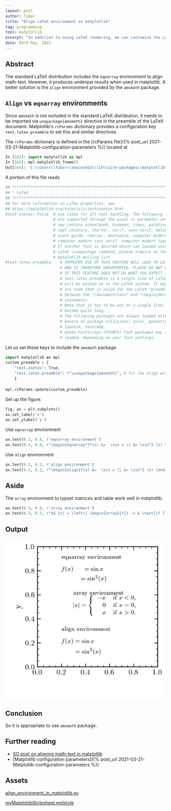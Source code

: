 ```yaml
---
layout: post
author: fubar
title: "Align LaTeX environment in matplotlib"
tag: programming
tool: matplotlib
excerpt: "In addition to using LaTeX rendering, we can customize the LaTeX preamble by adding packages. These packages are set via the rcParams dictionary."
date: 03rd May, 2021
---
```


## Abstract

The standard LaTeX distribution includes the `eqnarray` environment to align math-text. However, it produces underpar results when used in matplotlib. A better solution is the `align` environment provided by the `amsmath` package.

## `Align` vs `eqnarray` environments

Since `amsmath` is not included in the standard LaTeX distribution, it needs to be imported via `usepackage{amsmath}` directive in the preamble of the LaTeX document. Matplotlib's `rcParams` dictionary provides a configuration key `text.latex.preamble` to set this and similar directives.

The `rcParams` dictionary is defined in the [rcParams file]({% post_url 2021-03-21-Matplotlib-configuration-parameters %}) located at

```python
In [162]: import matplotlib as mpl
In [164]: mpl.matplotlib_fname()
Out[164]: 'C:\\Users\\fubar\\anaconda3\\lib\\site-packages\\matplotlib\\mpl-data\\matplotlibrc'
```

A portion of this file reads

```python
## ***************************************************************************
## * LaTeX                                                                   *
## ***************************************************************************
## For more information on LaTex properties, see
## https://matplotlib.org/tutorials/text/usetex.html
#text.usetex: False  # use latex for all text handling. The following fonts
                     # are supported through the usual rc parameter settings:
                     # new century schoolbook, bookman, times, palatino,
                     # zapf chancery, charter, serif, sans-serif, helvetica,
                     # avant garde, courier, monospace, computer modern roman,
                     # computer modern sans serif, computer modern typewriter
                     # If another font is desired which can loaded using the
                     # LaTeX \usepackage command, please inquire at the
                     # matplotlib mailing list
#text.latex.preamble:   # IMPROPER USE OF THIS FEATURE WILL LEAD TO LATEX FAILURES
                        # AND IS THEREFORE UNSUPPORTED. PLEASE DO NOT ASK FOR HELP
                        # IF THIS FEATURE DOES NOT DO WHAT YOU EXPECT IT TO.
                        # text.latex.preamble is a single line of LaTeX code that
                        # will be passed on to the LaTeX system. It may contain
                        # any code that is valid for the LaTeX "preamble", i.e.
                        # between the "\documentclass" and "\begin{document}"
                        # statements.
                        # Note that it has to be put on a single line, which may
                        # become quite long.
                        # The following packages are always loaded with usetex, so
                        # beware of package collisions: color, geometry, graphicx,
                        # type1cm, textcomp.
                        # Adobe Postscript (PSSNFS) font packages may also be
                        # loaded, depending on your font settings.
```

Let us set these keys to include the `amsmath` package.

```python
import matplotlib as mpl
custom_preamble = {
    "text.usetex": True,
    "text.latex.preamble": r"\usepackage{amsmath}", # for the align enivironment
    }

mpl.rcParams.update(custom_preamble)
```

Set up the figure.

```python
fig, ax = plt.subplots()
ax.set_label('x')
ax.set_ylabel('y')
```

Use `eqnarray` environment

```python
ax.text(0.2, 0.9, r'eqnarray environment')
ax.text(0.2, 0.8, r"\begin{eqnarray*}f(x) &=  \sin x \\ &= \sin^2 (x) \end{eqnarray*}", transform= ax.transAxes)
```

Use `align` environment

```python
ax.text(0.2, 0.3, r'align environment')
ax.text(0.2, 0.2, r"\begin{align}f(x) &=  \sin x \\ &= \sin^2 (x) \end{align}", transform= ax.transAxes)
```
## Aside

The `array` environment to typset matrices and table work well in matplotlib.

```python
ax.text(0.3, 0.6, r'array environment')
ax.text(0.3, 0.5, r"$$ |x| = \left\{ \begin{array}{rl} -x & \text{if } x < 0,\\ 0 & \text{if } x = 0,\\ x & \text{if } x > 0. \end{array} \right. $$", transform= ax.transAxes)
```

## Output

![aligned-math-text](/assets/documents/Matplotlib/alignEnvironmentInMatplotlib.png)

## Conclusion

So it is appropriate to use `amsmath` package.

## Further reading

- [SO post on aligning math-text in matplotlib](https://stackoverflow.com/questions/30515888/align-latex-math-text-in-matplotlib-text-box)
- [Matplotlib configuration parameters]({% post_url 2021-03-21-Matplotlib-configuration-parameters %})

## Assets

[align_environment_in_matplotlib.py](/assets/documents/Matplotlib/alignEnvironment.py)

[myMatplotlibStylesheet.mplstyle](/assets/documents/Matplotlib/myMatplotlibStylesheet.mplstyle)
